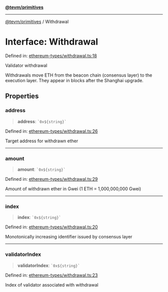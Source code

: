 [**@tevm/primitives**](../README.md)

***

[@tevm/primitives](../globals.md) / Withdrawal

# Interface: Withdrawal

Defined in: [ethereum-types/withdrawal.ts:18](https://github.com/evmts/primitives/blob/main/src/ethereum-types/withdrawal.ts#L18)

Validator withdrawal

Withdrawals move ETH from the beacon chain (consensus layer) to
the execution layer. They appear in blocks after the Shanghai upgrade.

## Properties

### address

> **address**: `` `0x${string}` ``

Defined in: [ethereum-types/withdrawal.ts:26](https://github.com/evmts/primitives/blob/main/src/ethereum-types/withdrawal.ts#L26)

Target address for withdrawn ether

***

### amount

> **amount**: `` `0x${string}` ``

Defined in: [ethereum-types/withdrawal.ts:29](https://github.com/evmts/primitives/blob/main/src/ethereum-types/withdrawal.ts#L29)

Amount of withdrawn ether in Gwei (1 ETH = 1,000,000,000 Gwei)

***

### index

> **index**: `` `0x${string}` ``

Defined in: [ethereum-types/withdrawal.ts:20](https://github.com/evmts/primitives/blob/main/src/ethereum-types/withdrawal.ts#L20)

Monotonically increasing identifier issued by consensus layer

***

### validatorIndex

> **validatorIndex**: `` `0x${string}` ``

Defined in: [ethereum-types/withdrawal.ts:23](https://github.com/evmts/primitives/blob/main/src/ethereum-types/withdrawal.ts#L23)

Index of validator associated with withdrawal
